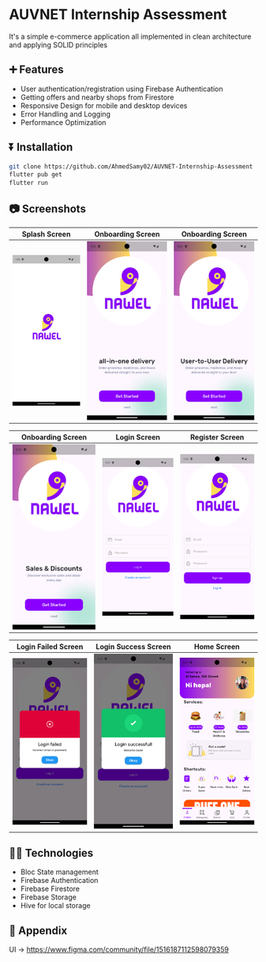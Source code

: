 # AUVNET Internship Assessment

It's a simple e-commerce application all implemented in clean architecture and applying SOLID principles

## ➕ Features

- User authentication/registration using Firebase Authentication
- Getting offers and nearby shops from Firestore
- Responsive Design for mobile and desktop devices
- Error Handling and Logging
- Performance Optimization

## ⏬ Installation

```bash
git clone https://github.com/AhmedSamy02/AUVNET-Internship-Assessment
flutter pub get
flutter run
```

## 📷 Screenshots

| Splash Screen | Onboarding Screen | Onboarding Screen |
|:-------------:|:--------------:|:------------:|
| ![Splash Screen](./screenshots/splash.png) | ![Onboarding Screen](./screenshots/onboarding1.png) | ![Onboarding Screen](./screenshots/onboarding2.png) |

| Onboarding Screen | Login Screen | Register Screen |
|:---------------:|:-----------:|:----------------------:|
| ![Onboarding Screen](./screenshots/onboarding3.png) | ![Login Screen](./screenshots/login.png) | ![Register Screen](./screenshots/register.png) |

| Login Failed Screen | Login Success Screen | Home Screen |
|:-----------------:|:-----------:|:---------------:|
| ![Login Failed Screen](./screenshots/failed.png) | ![Login Failed Screen](./screenshots/success.png) | ![Home Screen](./screenshots/home.png) |

## 🧑‍💻 Technologies

- Bloc State management
- Firebase Authentication
- Firebase Firestore
- Firebase Storage
- Hive for local storage

## 📝 Appendix

UI -> <https://www.figma.com/community/file/1516187112598079359>

